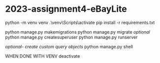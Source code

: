 # 2023-assignment4-eBayLite

python -m venv venv 
.\venv\Scripts\activate
pip install -r requirements.txt

python manage.py makemigrations
python manage.py migrate
*optional* python manage.py createsuperuser
python manage.py runserver

*optional- create custom query objects* python manage.py shell

WHEN DONE WITH VENV
deactivate

```

